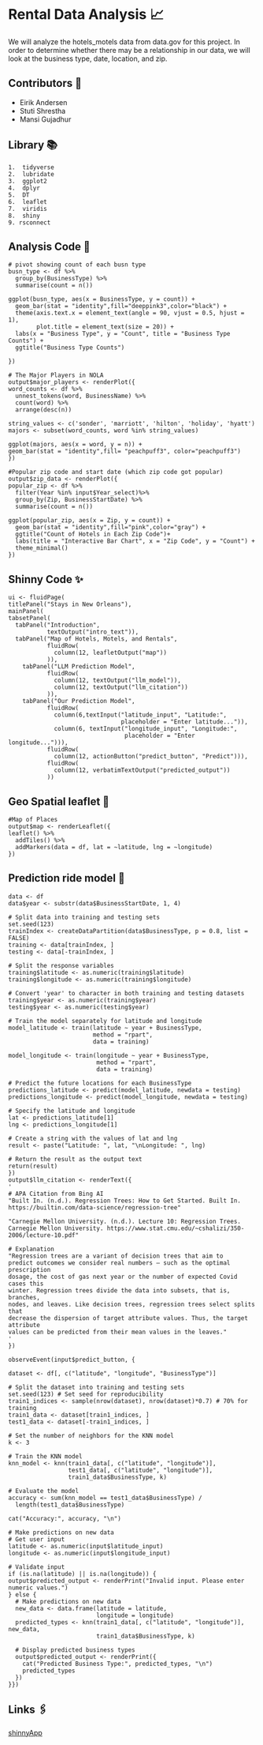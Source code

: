 
# Rental Data Analysis 📈

We will analyze the hotels_motels data from data.gov for this project. In order to determine whether there may be a relationship in our data, we will look at the business type, date, location, and zip.
 


## Contributors 📝

- Eirik Andersen
- Stuti Shrestha
- Mansi Gujadhur




## Library 📚
    1.  tidyverse
    2.  lubridate
    3.  ggplot2
    4.  dplyr
    5.  DT
    6.  leaflet
    7.  viridis
    8.  shiny
    9. rsconnect


## Analysis Code 🧐


    # pivot showing count of each busn type
    busn_type <- df %>%
      group_by(BusinessType) %>%
      summarise(count = n())
    
    ggplot(busn_type, aes(x = BusinessType, y = count)) +
      geom_bar(stat = "identity",fill="deeppink3",color="black") +
      theme(axis.text.x = element_text(angle = 90, vjust = 0.5, hjust = 1),
            plot.title = element_text(size = 20)) +
      labs(x = "Business Type", y = "Count", title = "Business Type Counts") +
      ggtitle("Business Type Counts")
    
    })

    # The Major Players in NOLA
    output$major_players <- renderPlot({
    word_counts <- df %>%
      unnest_tokens(word, BusinessName) %>%
      count(word) %>%
      arrange(desc(n))
    
    string_values <- c('sonder', 'marriott', 'hilton', 'holiday', 'hyatt')
    majors <- subset(word_counts, word %in% string_values)
    
    ggplot(majors, aes(x = word, y = n)) +
    geom_bar(stat = "identity",fill= "peachpuff3", color="peachpuff3")  
    })

    #Popular zip code and start date (which zip code got popular)
    output$zip_data <- renderPlot({
    popular_zip <- df %>%
      filter(Year %in% input$Year_select)%>%
      group_by(Zip, BusinessStartDate) %>%
      summarise(count = n())
    
    ggplot(popular_zip, aes(x = Zip, y = count)) +
      geom_bar(stat = "identity",fill="pink",color="gray") +
      ggtitle("Count of Hotels in Each Zip Code")+
      labs(title = "Interactive Bar Chart", x = "Zip Code", y = "Count") +
      theme_minimal()
    })
## Shinny Code ✨

    ui <- fluidPage(
    titlePanel("Stays in New Orleans"),
    mainPanel(
    tabsetPanel(
      tabPanel("Introduction",
               textOutput("intro_text")),
      tabPanel("Map of Hotels, Motels, and Rentals",
               fluidRow(
                 column(12, leafletOutput("map"))
               )),
        tabPanel("LLM Prediction Model",
               fluidRow(
                 column(12, textOutput("llm_model")),
                 column(12, textOutput("llm_citation"))
               )),
        tabPanel("Our Prediction Model",
               fluidRow(
                 column(6,textInput("latitude_input", "Latitude:",
                                    placeholder = "Enter latitude...")),
                 column(6, textInput("longitude_input", "Longitude:",
                                     placeholder = "Enter longitude..."))),
               fluidRow(
                 column(12, actionButton("predict_button", "Predict"))),
               fluidRow(
                 column(12, verbatimTextOutput("predicted_output"))
               ))

## Geo Spatial leaflet 📍
    #Map of Places
    output$map <- renderLeaflet({
    leaflet() %>%
      addTiles() %>%
      addMarkers(data = df, lat = ~latitude, lng = ~longitude)
    })
## Prediction ride model 🔮
    data <- df
    data$year <- substr(data$BusinessStartDate, 1, 4)
    
    # Split data into training and testing sets
    set.seed(123)
    trainIndex <- createDataPartition(data$BusinessType, p = 0.8, list = FALSE)
    training <- data[trainIndex, ]
    testing <- data[-trainIndex, ]
    
    # Split the response variables
    training$latitude <- as.numeric(training$latitude)
    training$longitude <- as.numeric(training$longitude)
    
    # Convert 'year' to character in both training and testing datasets
    training$year <- as.numeric(training$year)
    testing$year <- as.numeric(testing$year)
    
    # Train the model separately for latitude and longitude
    model_latitude <- train(latitude ~ year + BusinessType,
                            method = "rpart",
                            data = training)
    
    model_longitude <- train(longitude ~ year + BusinessType,
                             method = "rpart",
                             data = training)
    
    # Predict the future locations for each BusinessType
    predictions_latitude <- predict(model_latitude, newdata = testing)
    predictions_longitude <- predict(model_longitude, newdata = testing)
    
    # Specify the latitude and longitude
    lat <- predictions_latitude[1]
    lng <- predictions_longitude[1]
    
    # Create a string with the values of lat and lng
    result <- paste("Latitude: ", lat, "\nLongitude: ", lng)
    
    # Return the result as the output text
    return(result)
    })
    output$llm_citation <- renderText({
    '
    # APA Citation from Bing AI
    "Built In. (n.d.). Regression Trees: How to Get Started. Built In.
    https://builtin.com/data-science/regression-tree"
    
    "Carnegie Mellon University. (n.d.). Lecture 10: Regression Trees.
    Carnegie Mellon University. https://www.stat.cmu.edu/~cshalizi/350-2006/lecture-10.pdf"
    
    # Explanation
    "Regression trees are a variant of decision trees that aim to
    predict outcomes we consider real numbers — such as the optimal prescription
    dosage, the cost of gas next year or the number of expected Covid cases this
    winter. Regression trees divide the data into subsets, that is, branches,
    nodes, and leaves. Like decision trees, regression trees select splits that
    decrease the dispersion of target attribute values. Thus, the target attribute
    values can be predicted from their mean values in the leaves."
    '
    })
  
    observeEvent(input$predict_button, {
    
    dataset <- df[, c("latitude", "longitude", "BusinessType")]
    
    # Split the dataset into training and testing sets
    set.seed(123) # Set seed for reproducibility
    train1_indices <- sample(nrow(dataset), nrow(dataset)*0.7) # 70% for training
    train1_data <- dataset[train1_indices, ]
    test1_data <- dataset[-train1_indices, ]
    
    # Set the number of neighbors for the KNN model
    k <- 3
    
    # Train the KNN model
    knn_model <- knn(train1_data[, c("latitude", "longitude")],
                     test1_data[, c("latitude", "longitude")],
                     train1_data$BusinessType, k)
    
    # Evaluate the model
    accuracy <- sum(knn_model == test1_data$BusinessType) / 
      length(test1_data$BusinessType)
    
    cat("Accuracy:", accuracy, "\n")
    
    # Make predictions on new data
    # Get user input
    latitude <- as.numeric(input$latitude_input)
    longitude <- as.numeric(input$longitude_input)
    
    # Validate input
    if (is.na(latitude) || is.na(longitude)) {
    output$predicted_output <- renderPrint("Invalid input. Please enter numeric values.")
    } else {
      # Make predictions on new data
      new_data <- data.frame(latitude = latitude,
                             longitude = longitude)
      predicted_types <- knn(train1_data[, c("latitude", "longitude")], new_data,
                             train1_data$BusinessType, k)
      
      # Display predicted business types
      output$predicted_output <- renderPrint({
        cat("Predicted Business Type:", predicted_types, "\n")
        predicted_types
      })
    }})
## Links 🖇️


[shinnyApp](https://ehando.shinyapps.io/final_project/)


